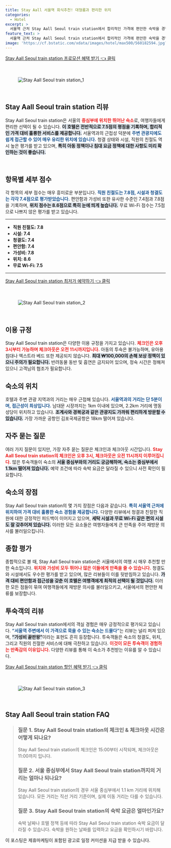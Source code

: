 ```yaml
---
title: Stay Aall 서울역 회식추천! 대형룸과 편리한 위치
categories:
  - Hotel
excerpt: >
  서울역 근처 Stay Aall Seoul train station에서 합리적인 가격에 편안한 숙박을 경험하세요! 청결함과 친절한 서비스는 물론 뛰어난 접근성을 자랑하며 높은 가성비를 자랑하는 이곳에서 여행의 피로를 잊어보세요!
feature_text: >
  서울역 근처 Stay Aall Seoul train station에서 합리적인 가격에 편안한 숙박을 경험하세요! 청결함과 친절한 서비스는 물론 뛰어난 접근성을 자랑하며 높은 가성비를 자랑하는 이곳에서 여행의 피로를 잊어보세요!
image: 'https://cf.bstatic.com/xdata/images/hotel/max500/560182594.jpg?k=c67cc61c760d698a414e4edfc2bad86afc92b9519ef5637131c8ddbbdb8d2077&o=&hp=1'
---
```


<p><a class="modoo-button" href="https://tinyurl.com/2aqhnmmc" rel="nofollow noopener">Stay Aall Seoul train station 프로모션 혜택 받기 👈 클릭</a></p><br/>
<figure class="image"><img alt="Stay Aall Seoul train station_1" src="https://cf.bstatic.com/xdata/images/hotel/max1024x768/560182522.jpg?k=eb71c37a809378f7675bd3775221298104af1b87b14af5b4cd2aa2f00f29a5d0&amp;o=&amp;hp=1"/></figure><br/>

<h2 data-ke-size="size26" id="Stay_Aall_Seoul_Train_Station_리뷰">Stay Aall Seoul train station 리뷰</h2>
<p data-ke-size="size16">Stay Aall Seoul train station은 서울의 <b><span style="color: #ee2323;">중심부에 위치한 뛰어난 숙소</span></b>로, 여행자들에게 편리한 선택이 될 수 있습니다. <b><span style="background-color: #21538527;">이 호텔은 전반적으로 7.5점의 평점을 기록하며, 합리적인 가격 대비 훌륭한 서비스를 제공합니다.</span></b> 서울역과의 근접성 덕분에 <b><span style="color: #1a5490;">주변 관광지에도 쉽게 접근할 수 있어 매우 유리한 위치에 있습니다.</span></b> 청결 상태와 시설, 직원의 친절도 역시 높은 평가를 받고 있으며, <b><span style="background-color: #21538527;">특히 아동 정책이나 침대 요금 정책에 대한 사항도 미리 확인하는 것이 좋습니다.</span></b></p>
<p data-ke-size="size16"> </p>
<h2 data-ke-size="size23" id="항목별_세부_점수">항목별 세부 점수</h2>
<p data-ke-size="size16">각 항목의 세부 점수는 매우 흥미로운 부분입니다. <b><span style="color: #1a5490;">직원 친절도는 7.8점, 시설과 청결도는 각각 7.4점으로 평가받았습니다.</span></b> 편안함과 가성비 또한 유사한 수준인 7.4점과 7.8점을 기록하며, <b><span style="background-color: #21538527;">위치 점수는 8.6점으로 특히 눈에 띄게 높습니다.</span></b> 무료 Wi-Fi 점수는 7.5점으로 나쁘지 않은 평가를 받고 있습니다.</p>
<hr contenteditable="false" data-ke-style="style5" data-ke-type="horizontalRule"/>
<ul data-ke-list-type="disc" style="list-style-type: disc;">
<li><b>직원 친절도: 7.8</b></li>
<li><b>시설: 7.4</b></li>
<li><b>청결도: 7.4</b></li>
<li><b>편안함: 7.4</b></li>
<li><b>가성비: 7.8</b></li>
<li><b>위치: 8.6</b></li>
<li><b>무료 Wi-Fi: 7.5</b></li>
</ul>
<hr contenteditable="false" data-ke-style="style5" data-ke-type="horizontalRule"/>
<p><a class="modoo-button" href="https://tinyurl.com/2aqhnmmc" rel="nofollow noopener">Stay Aall Seoul train station 최저가 예약하기 👈 클릭</a></p><br/>
<figure class="image"><img alt="Stay Aall Seoul train station_2" src="https://cf.bstatic.com/xdata/images/hotel/max500/560182594.jpg?k=c67cc61c760d698a414e4edfc2bad86afc92b9519ef5637131c8ddbbdb8d2077&amp;o=&amp;hp=1"/></figure><br/>
<h2 data-ke-size="size23" id="이용_규정">이용 규정</h2>
<p data-ke-size="size16">Stay Aall Seoul train station은 다양한 이용 규정을 가지고 있습니다. <b><span style="color: #ee2323;">체크인은 오후 3시부터 가능하며 체크아웃은 오전 11시까지입니다.</span></b> 아동의 투숙은 불가능하며, 유아용 침대나 엑스트라 베드 또한 제공되지 않습니다. <b><span style="background-color: #21538527;">최대 ₩100,000의 손해 보상 정책이 있으니 주의가 필요합니다.</span></b> 반려동물 동반 및 흡연은 금지되어 있으며, 정숙 시간은 정해져 있으니 고객님의 협조가 필요합니다.</p>
<h2 data-ke-size="size23" id="숙소의_위치">숙소의 위치</h2>
<p data-ke-size="size16">호텔과 주변 관광 지역과의 거리는 매우 근접해 있습니다. <b><span style="color: #1a5490;">서울역과의 거리는 단 5분이며, 접근성이 최상입니다.</span></b> 남대문 시장까지는 1km 이내에 있으며, 2.2km 거리에 명동성당이 위치하고 있습니다. <b><span style="background-color: #21538527;">조계사와 경복궁과 같은 관광지도 가까워 편리하게 방문할 수 있습니다.</span></b> 가장 가까운 공항인 김포국제공항은 18km 떨어져 있습니다.</p>
<h2 data-ke-size="size26" id="자주_묻는_질문">자주 묻는 질문</h2>
<p data-ke-size="size16">여러 가지 질문이 있지만, 가장 자주 묻는 질문은 체크인과 체크아웃 시간입니다. <b><span style="color: #ee2323;">Stay Aall Seoul train station의 체크인은 오후 3시, 체크아웃은 오전 11시까지 이루어집니다.</span></b> 많은 투숙객들이 숙소의 <b><span style="background-color: #21538527;">서울 중심부와의 거리도 궁금해하며, 숙소는 중심부에서 1.1km 떨어져 있습니다.</span></b> 예약 조건에 따라 숙박 요금은 달라질 수 있으니 사전 확인이 필요합니다.</p>
<h2 data-ke-size="size23" id="숙소의_장점">숙소의 장점</h2>
<p data-ke-size="size16">Stay Aall Seoul train station의 몇 가지 장점은 다음과 같습니다. <b><span style="color: #1a5490;">특히 서울역 근처에 위치하여 가격 대비 훌륭한 숙소 경험을 제공합니다.</span></b> 다양한 리뷰에서 청결과 친절한 직원에 대한 긍정적인 피드백이 이어지고 있으며, <b><span style="background-color: #21538527;">세탁 시설과 무료 Wi-Fi 같은 편의 시설도 잘 갖추어져 있습니다.</span></b> 이러한 모든 요소들은 여행자들에게 큰 만족을 주어 재방문 의사를 불러일으킵니다.</p>
<h2 data-ke-size="size26" id="종합_평가">종합 평가</h2>
<p data-ke-size="size16">종합적으로 볼 때, Stay Aall Seoul train station은 서울에서의 여행 시 매우 추천할 만한 숙소입니다. <b><span style="color: #ee2323;">위치와 가성비 모두 뛰어나 많은 이들에게 만족을 줄 수 있습니다.</span></b> 청결도와 시설에서도 우수한 평가를 받고 있으며, 많은 리뷰들이 이를 뒷받침하고 있습니다. <b><span style="background-color: #21538527;">가격 대비 편안함과 접근성을 갖춘 이 호텔은 여행객에게 최적의 선택이 될 것입니다.</span></b> 이러한 모든 점들이 묶여 여행객들에게 재방문 의사를 불러일으키고, 서울에서의 편안한 체류를 보장합니다.</p>
<h2 data-ke-size="size23" id="투숙객의_리뷰">투숙객의 리뷰</h2>
<p data-ke-size="size16">Stay Aall Seoul train station에서의 객실 경험은 매우 긍정적으로 평가되고 있습니다. <b><span style="color: #1a5490;">“서울역 주변에서 이 가격으로 묵을 수 있는 숙소는 드물다”</span></b>는 리뷰는 널리 퍼져 있으며, <b><span style="background-color: #21538527;">“가성비 끝판왕”</span></b>이라는 표현도 흔히 등장합니다. 투숙객들은 숙소의 청결도, 위치, 그리고 직원의 친절한 서비스에 대해 극찬하고 있습니다. <b><span style="color: #ee2323;">이것이 모든 투숙객이 경험하는 만족감의 이유입니다.</span></b> 다양한 리뷰를 통해 이 숙소가 추천받는 이유를 알 수 있습니다.</p>

<p><a class="modoo-button" href="https://tinyurl.com/2aqhnmmc" rel="nofollow noopener">Stay Aall Seoul train station 할인 혜택 받기 👈 클릭</a></p><br>

<figure class="image"><img src="https://cf.bstatic.com/xdata/images/hotel/max500/560184486.jpg?k=1f67b043fa6da9a0df2b827a9b663f2197350635dded8bebf580a45dc99edd9e&o=&hp=1" alt="Stay Aall Seoul train station_3"></figure><br>
<h2 id="Stay Aall Seoul train station_FAQ">Stay Aall Seoul train station FAQ</h2>
<div itemscope="" itemtype="https://schema.org/FAQPage"> 
<blockquote> 
<div itemscope="" itemprop="mainEntity" itemtype="https://schema.org/Question"> 
<h3 id="질문_1" itemprop="name">질문 1. Stay Aall Seoul train station의 체크인 & 체크아웃 시간은 어떻게 되나요?</h3> 
<div itemscope="" itemprop="acceptedAnswer" itemtype="https://schema.org/Answer"> 
<span itemprop="text"> 
<p>Stay Aall Seoul train station의 체크인은 15:00부터 시작되며, 체크아웃은 11:00까지 입니다.</p> 
</span> 
</div> 
</div> 

<div itemscope="" itemprop="mainEntity" itemtype="https://schema.org/Question"> 
<h3 id="질문_2" itemprop="name">질문 2. 서울 중심부에서 Stay Aall Seoul train station까지의 거리는 얼마나 되나요?</h3> 
<div itemscope="" itemprop="acceptedAnswer" itemtype="https://schema.org/Answer"> 
<span itemprop="text"> 
<p>Stay Aall Seoul train station의 경우 서울 중심부에서 1.1 km 거리에 위치해 있습니다. 모든 거리는 직선 거리 기준이며, 실제 이동 거리는 다를 수 있습니다.</p> 
</span> 
</div> 
</div> 

<div itemscope="" itemprop="mainEntity" itemtype="https://schema.org/Question"> 
<h3 id="질문_3" itemprop="name">질문 3. Stay Aall Seoul train station의 숙박 요금은 얼마인가요?</h3> 
<div itemscope="" itemprop="acceptedAnswer" itemtype="https://schema.org/Answer"> 
<span itemprop="text"> 
<p>숙박 날짜나 호텔 정책 등에 따라 Stay Aall Seoul train station 숙박 요금이 달라질 수 있습니다. 숙박을 원하는 날짜를 입력하고 요금을 확인하시기 바랍니다.</p> 
</span> 
</div> 
</div> 
</blockquote> 
</div><p>이 포스팅은 제휴마케팅이 포함된 광고로 일정 커미션을 지급 받을 수 있습니다.</p>

